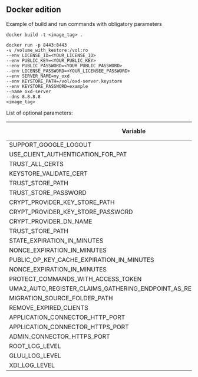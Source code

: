 ## Docker edition

Example of build and run commands with obligatory parameters
```
docker build -t <image_tag> .
```
``` 
docker run -p 8443:8443 
-v /volume_with_kestore:/vol:ro 
--env LICENSE_ID=<YOUR_LICENSE_ID>
--env PUBLIC_KEY=<YOUR_PUBLIC_KEY> 
--env PUBLIC_PASSWORD=<YOUR_PUBLIC_PASSWORD> 
--env LICENSE_PASSWORD=<YOUR_LICENSEE_PASSWORD> 
--env SERVER_NAME=my_oxd 
--env KEYSTORE_PATH=/vol/oxd-server.keystore 
--env KEYSTORE_PASSWORD=example 
--name oxd-server 
--dns 8.8.8.8 
<image_tag> 
```

List of optional parameters:

| Variable | Default value |
|----------|---------------|
|SUPPORT_GOOGLE_LOGOUT|true|
|USE_CLIENT_AUTHENTICATION_FOR_PAT | true|
|TRUST_ALL_CERTS | true|
|KEYSTORE_VALIDATE_CERT | false|
|TRUST_STORE_PATH | ''|
|TRUST_STORE_PASSWORD | ''|
| CRYPT_PROVIDER_KEY_STORE_PATH | ''|
|CRYPT_PROVIDER_KEY_STORE_PASSWORD | ''|
|CRYPT_PROVIDER_DN_NAME | ''|
|TRUST_STORE_PATH | ''|
|STATE_EXPIRATION_IN_MINUTES | 5|
|NONCE_EXPIRATION_IN_MINUTES | 5|
|PUBLIC_OP_KEY_CACHE_EXPIRATION_IN_MINUTES| 60|
|NONCE_EXPIRATION_IN_MINUTES | 5|
|PROTECT_COMMANDS_WITH_ACCESS_TOKEN | false|
|UMA2_AUTO_REGISTER_CLAIMS_GATHERING_ENDPOINT_AS_REDIRECT_URI_OF_CLIENT | true|
|MIGRATION_SOURCE_FOLDER_PATH | ''|
|REMOVE_EXPIRED_CLIENTS | false|
|APPLICATION_CONNECTOR_HTTP_PORT | 8084|
|APPLICATION_CONNECTOR_HTTPS_PORT | 8443|
|ADMIN_CONNECTOR_HTTPS_PORT | 8444|
|ROOT_LOG_LEVEL | INFO|
|GLUU_LOG_LEVEL | INFO|
|XDI_LOG_LEVEL | INFO|